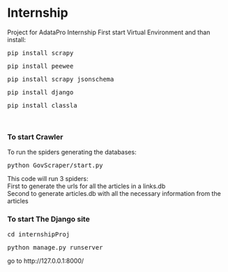 # Internship
Project for AdataPro Internship
First start Virtual Environment and than install:</br>
<pre>pip install scrapy</pre>
<pre>pip install peewee</pre>
<pre>pip install scrapy_jsonschema</pre>
<pre>pip install django</pre>
<pre>pip install classla</pre>
</br>
<h3>To start Crawler</h3>
To run the spiders generating the databases:</br>
<pre>python GovScraper/start.py</pre>
This code will run 3 spiders:</br>
First to generate the urls for all the articles in a links.db</br>
Second to generate articles.db with all the necessary information from the articles</br>
<h3>To start The Django site</h3>
<pre>cd internshipProj</pre>
<pre>python manage.py runserver</pre>
go to http://127.0.0.1:8000/

